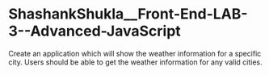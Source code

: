 # ShashankShukla__Front-End-LAB-3--Advanced-JavaScript
Create an application which will show the weather information for a specific city.
Users should be able to get the weather information for any valid cities.
